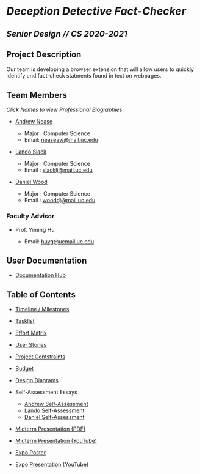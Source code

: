 # ***Deception Detective Fact-Checker*** 
## ***Senior Design // CS 2020-2021***

## Project Description
Our team is developing a browser extension that will allow users to quickly identify and fact-check statments found in text on webpages.

## Team Members
*Click Names to view Professional Biographies*
- [Andrew Nease](bios/andrew-professional-bio.md) 
  - Major : Computer Science
  - Email: neaseaw@mail.uc.edu
  
- [Lando Slack](bios/lando-professional-bio.md)
  - Major : Computer Science
  - Email : slacklj@mail.uc.edu
  
- [Daniel Wood](bios/wooddj-bio.md)
  - Major : Computer Science
  - Email : wooddj@mail.uc.edu
  

### Faculty Advisor
- Prof. Yiming Hu
  
  - Email: huyg@ucmail.uc.edu

## User Documentation
- [Documentation Hub](documentation/README.md)

## Table of Contents
- [Timeline / Milestones](timeline.md)
  
- [Tasklist](tasklist.md)
  
- [Effort Matrix](effort_matrix.md)
  
- [User Stories](user_stories.md)
  
- [Project Contstraints](major_constraints.md)
  
- [Budget](budget.md)
  
- [Design Diagrams](homework/design-diagrams/design-diagrams.pdf)
  
- Self-Assessment Essays
  - [Andrew Self-Assessment](homework/assignment-3-individual-assessment/andrew-self-assessment.pdf)
  - [Lando Self-Assessment](homework/assignment-3-individual-assessment/lando-self-assessment.pdf)
  - [Daniel Self-Assessment](homework/assignment-3-individual-assessment/daniel-self-assessment.pdf)
  
- [Midterm Presentation (PDF)](midterm-presentation/midterm-presentation.pdf)
  
- [Midterm Presentation (YouTube)](https://youtu.be/DVbeR4Ez9uc)

- [Expo Poster](expo-presentation/DeceptionDetective.pdf)

- [Expo Presentation (YouTube)](https://www.youtube.com/watch?v=biNK3sTQTkQ)
